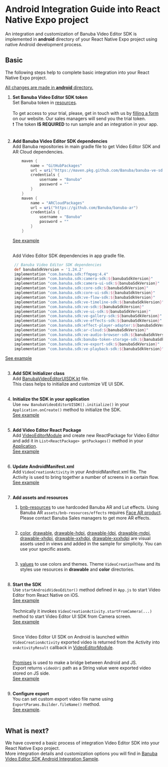 # Android Integration Guide into React Native Expo project

An integration and customization of Banuba Video Editor SDK is implemented in **android** directory
of your React Native Expo project using native Android development process.

## Basic
The following steps help to complete basic integration into your React Native Expo project.

<ins>All changes are made in **android** directory.</ins>

1. __Set Banuba Video Editor SDK token__  
   Set Banuba token in [resources](https://github.com/Banuba/ve-sdk-react-native-integration-sample/blob/main/android/app/src/main/res/values/strings.xml#L6).<br></br>
   To get access to your trial, please, get in touch with us by [filling a form](https://www.banuba.com/video-editor-sdk) on our website. Our sales managers will send you the trial token.<br>
   :exclamation: The token **IS REQUIRED** to run sample and an integration in your app.<br></br>

2. __Add Banuba Video Editor SDK dependencies__ </br>
   Add Banuba repositories in main gradle file to get Video Editor SDK and AR Cloud dependencies.
    ```groovy
        maven {
            name = "GitHubPackages"
            url = uri("https://maven.pkg.github.com/Banuba/banuba-ve-sdk")
            credentials {
                username = "Banuba"
                password = ""
            }
        }
        maven {
            name = "ARCloudPackages"
            url = uri("https://github.com/Banuba/banuba-ar")
            credentials {
                username = "Banuba"
                password = ""
            }
        }
    ```
   [See example](https://github.com/Banuba/ve-sdk-react-native-integration-sample/blob/main/android/build.gradle#L41)</br><br>

   Add Video Editor SDK dependencies in app gradle file.
```groovy
    // Banuba Video Editor SDK dependencies
    def banubaSdkVersion = '1.24.2'
    implementation "com.banuba.sdk:ffmpeg:4.4"
    implementation "com.banuba.sdk:camera-sdk:${banubaSdkVersion}"
    implementation "com.banuba.sdk:camera-ui-sdk:${banubaSdkVersion}"
    implementation "com.banuba.sdk:core-sdk:${banubaSdkVersion}"
    implementation "com.banuba.sdk:core-ui-sdk:${banubaSdkVersion}"
    implementation "com.banuba.sdk:ve-flow-sdk:${banubaSdkVersion}"
    implementation "com.banuba.sdk:ve-timeline-sdk:${banubaSdkVersion}"
    implementation "com.banuba.sdk:ve-sdk:${banubaSdkVersion}"
    implementation "com.banuba.sdk:ve-ui-sdk:${banubaSdkVersion}"
    implementation "com.banuba.sdk:ve-gallery-sdk:${banubaSdkVersion}"
    implementation "com.banuba.sdk:ve-effects-sdk:${banubaSdkVersion}"
    implementation "com.banuba.sdk:effect-player-adapter:${banubaSdkVersion}"
    implementation "com.banuba.sdk:ar-cloud:${banubaSdkVersion}"
    implementation "com.banuba.sdk:ve-audio-browser-sdk:${banubaSdkVersion}"
    implementation "com.banuba.sdk:banuba-token-storage-sdk:${banubaSdkVersion}"
    implementation "com.banuba.sdk:ve-export-sdk:${banubaSdkVersion}"
    implementation "com.banuba.sdk:ve-playback-sdk:${banubaSdkVersion}"
   ```
[See example](https://github.com/Banuba/ve-sdk-react-native-integration-sample/blob/main/android/app/build.gradle#L227)</br><br>

3. __Add SDK Initializer class__ </br>
   Add [BanubaVideoEditorUISDK.kt](https://github.com/Banuba/ve-sdk-react-native-integration-sample/blob/main/android/app/src/main/java/com/vesdkreactnativeintegrationsample/BanubaVideoEditorUISDK.kt) file.</br>
   This class helps to initialize and customize VE UI SDK.</br><br>

4. __Initialize the SDK in your application__ </br>
   Use ```new BanubaVideoEditorUISDK().initialize()``` in your ```Application.onCreate()``` method to initialize the SDK.</br>
   [See example](https://github.com/Banuba/ve-sdk-react-native-integration-sample/blob/main/android/app/src/main/java/com/vesdkreactnativeintegrationsample/MainApplication.java#L99)</br><br>

5. __Add Video Editor React Package__ </br>
   Add [VideoEditorModule](https://github.com/Banuba/ve-sdk-react-native-integration-sample/blob/main/android/app/src/main/java/com/vesdkreactnativeintegrationsample/VideoEditorModule.kt) and
   create new ReactPackage for Video Editor and add it in ```List<ReactPackage> getPackages()``` method in your [Application](https://github.com/Banuba/ve-sdk-react-native-integration-sample/blob/main/android/app/src/main/java/com/vesdkreactnativeintegrationsample/MainApplication.java#L51).<br>
   [See example](https://github.com/Banuba/ve-sdk-react-native-integration-sample/blob/main/android/app/src/main/java/com/vesdkreactnativeintegrationsample/VideoEditorReactPackage.kt)</br><br>

6. __Update AndroidManifest.xml__ </br>
   Add ```VideoCreationActivity``` in your AndroidManifest.xml file. The Activity is used to bring together a number of screens in a certain flow.</br>
   [See example](https://github.com/Banuba/ve-sdk-react-native-integration-sample/blob/main/android/app/src/main/AndroidManifest.xml#L62)</br><br>

7. __Add assets and resources__</br>
    1. [bnb-resources](https://github.com/Banuba/ve-sdk-react-native-integration-sample/tree/main/android/app/src/main/assets/bnb-resources) to use hardcoded Banuba AR and Lut effects.
       Using Banuba AR ```assets/bnb-resources/effects``` requires [Face AR product](https://docs.banuba.com/face-ar-sdk-v1). Please contact Banuba Sales managers to get more AR effects.<br></br>

    2. [color](https://github.com/Banuba/ve-sdk-react-native-integration-sample/tree/main/android/app/src/main/res/color),
       [drawable](https://github.com/Banuba/ve-sdk-react-native-integration-sample/tree/main/android/app/src/main/res/drawable),
       [drawable-hdpi](https://github.com/Banuba/ve-sdk-react-native-integration-sample/tree/main/android/app/src/main/res/drawable-hdpi),
       [drawable-ldpi](https://github.com/Banuba/ve-sdk-react-native-integration-sample/tree/main/android/app/src/main/res/drawable-ldpi),
       [drawable-mdpi](https://github.com/Banuba/ve-sdk-react-native-integration-sample/tree/main/android/app/src/main/res/drawable-mdpi),
       [drawable-xhdpi](https://github.com/Banuba/ve-sdk-react-native-integration-sample/tree/main/android/app/src/main/res/drawable-xhdpi),
       [drawable-xxhdpi](https://github.com/Banuba/ve-sdk-react-native-integration-sample/tree/main/android/app/src/main/res/drawable-xxhdpi),
       [drawable-xxxhdpi](https://github.com/Banuba/ve-sdk-react-native-integration-sample/tree/main/android/app/src/main/res/drawable-xxxhdpi) are visual assets used in views and added in the sample for simplicity. You can use your specific assets.<br></br>

    3. [values](https://github.com/Banuba/ve-sdk-react-native-integration-sample/tree/main/android/app/src/main/res/values) to use colors and themes. Theme ```VideoCreationTheme``` and its styles use resources in **drawable** and **color** directories.<br></br>

8. __Start the SDK__ </br>
   Use ```startAndroidVideoEditor()``` method defined in ```App.js``` to start Video Editor from React Native on iOS.</br>
   [See example](https://github.com/Banuba/ve-sdk-react-native-integration-sample/blob/master/App.js/App.js#L31)</br><br>
   Technically it invokes ```VideoCreationActivity.startFromCamera(...)``` method to start Video Editor UI SDK from Camera screen.</br>
   [See example](https://github.com/Banuba/ve-sdk-react-native-integration-sample/blob/master/android/app/src/main/java/com/vesdkreactnativeintegrationsample/VideoEditorModule.kt#L78)</br><br>

   Since Video Editor UI SDK on Android is launched within ```VideoCreationActivity``` exported video is returned from the Activity into ```onActivityResult``` callback
   in [VideoEditorModule](https://github.com/Banuba/ve-sdk-react-native-integration-sample/blob/master/android/app/src/main/java/com/vesdkreactnativeintegrationsample/VideoEditorModule.kt#25).</br><br>

   [Promises](https://reactnative.dev/docs/native-modules-android#promises) is used to make a bridge between Android and JS.<br>
   Export returns ```videoUri``` path as a String value were exported video stored on JS side.  
   [See example](https://github.com/Banuba/ve-sdk-react-native-integration-sample/blob/master/App.js/App.js#L31)<br></br>

9. __Configure export__</br>
   You can set custom export video file name using ```ExportParams.Builder.fileName()``` method.<br>
   [See example](https://github.com/Banuba/ve-sdk-react-native-integration-sample/blob/main/android/app/src/main/java/com/vesdkreactnativeintegrationsample/BanubaVideoEditorUISDK.kt#L232).<br></br>

## What is next?

We have covered a basic process of integration Video Editor SDK into your React Native Expo project.</br>
More integration details and customization options you will find in [Banuba Video Editor SDK Android Integration Sample](https://github.com/Banuba/ve-sdk-android-integration-sample).